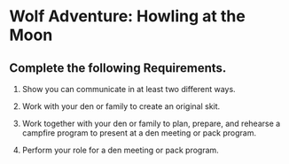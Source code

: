# Wolf Adventure: Howling at the Moon

## Complete the following Requirements.

1. Show you can communicate in at least two different ways.

2. Work with your den or family to create an original skit.

3. Work together with your den or family to plan, prepare, and rehearse a campfire program to present at a den meeting or pack program.

4. Perform your role for a den meeting or pack program.
